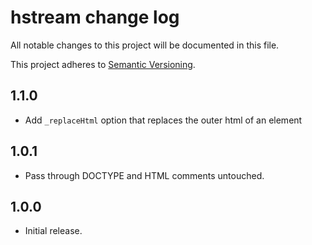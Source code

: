 # hstream change log

All notable changes to this project will be documented in this file.

This project adheres to [Semantic Versioning](http://semver.org/).

## 1.1.0

 * Add `_replaceHtml` option that replaces the outer html of an element

## 1.0.1

 * Pass through DOCTYPE and HTML comments untouched.

## 1.0.0

 * Initial release.
